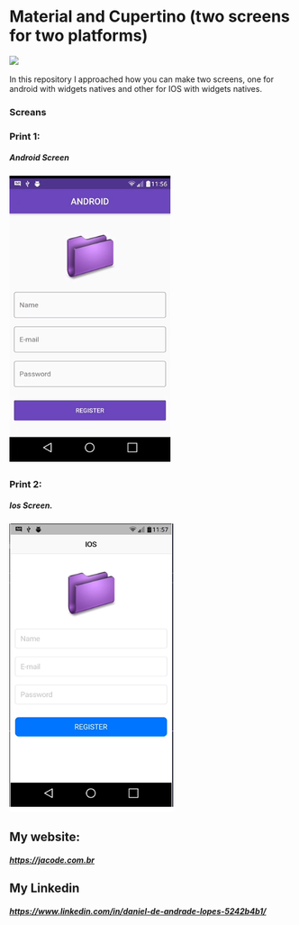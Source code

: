 # Material and Cupertino (two screens for two platforms)


![](https://lh3.googleusercontent.com/a-/AAuE7mBJIVJE8a3rkWTnNtJwgXnhE9SvyyFvAaD578QrRQ=s120-p-rw-no)


In this repository I approached how you can make two screens, one for android with widgets natives and other for IOS with widgets natives.


### Screans

### Print 1:
##### Android Screen

![](https://raw.githubusercontent.com/danieldeandradelopes/flutter_dual_screen/master/prints/screen-android.png)




### Print 2:
##### Ios Screen.

![](https://raw.githubusercontent.com/danieldeandradelopes/flutter_dual_screen/master/prints/screen-ios.png)



## My website:
##### https://jacode.com.br

## My Linkedin
##### https://www.linkedin.com/in/daniel-de-andrade-lopes-5242b4b1/
